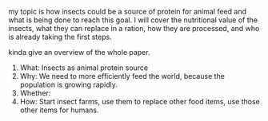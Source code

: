 
my topic is how insects could be a source of protein for animal feed and what is being done to reach this goal. I will cover the nutritional value of the insects, what they can replace in a ration, how they are processed, and who is already taking the first steps.


kinda give an overview of the whole paper.
  1. What: Insects as animal protein source
  2. Why: We need to more efficiently feed the world, because the population is growing rapidly.
  3. Whether:
  4. How: Start insect farms, use them to replace other food items, use those other items for humans. 
